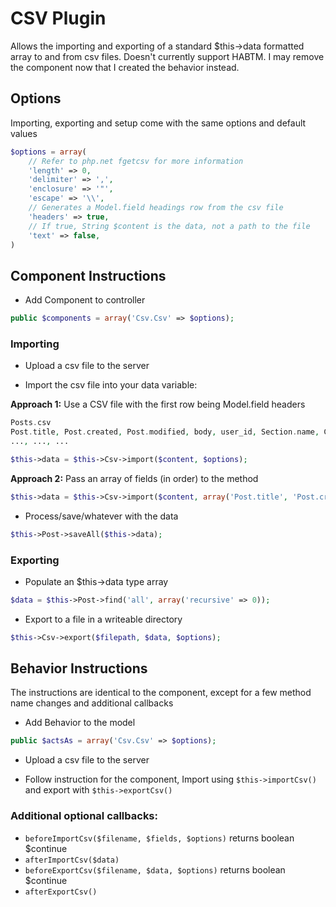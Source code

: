 # CSV Plugin

Allows the importing and exporting of a standard $this->data formatted array to and from csv files.
Doesn't currently support HABTM. I may remove the component now that I created the behavior instead.

## Options

Importing, exporting and setup come with the same options and default values

```php
$options = array(
	// Refer to php.net fgetcsv for more information
	'length' => 0,
	'delimiter' => ',',
	'enclosure' => '"',
	'escape' => '\\',
	// Generates a Model.field headings row from the csv file
	'headers' => true, 
	// If true, String $content is the data, not a path to the file
	'text' => false,
)
```

## Component Instructions

* Add Component to controller

```php
public $components = array('Csv.Csv' => $options);
```

### Importing

* Upload a csv file to the server

* Import the csv file into your data variable:

**Approach 1:** Use a CSV file with the first row being Model.field headers

```php
Posts.csv
Post.title, Post.created, Post.modified, body, user_id, Section.name, Category.0.name, Category.0.description, Category.1.name, Category.1.description
..., ..., ...
```

```php
$this->data = $this->Csv->import($content, $options);
```

**Approach 2:** Pass an array of fields (in order) to the method

```php
$this->data = $this->Csv->import($content, array('Post.title', 'Post.created', 'Post.modified', 'body', 'user_id', 'Category.0.name', 'Category.0.description', 'Category.1.name', 'Category.1.description'));
```

* Process/save/whatever with the data

```php
$this->Post->saveAll($this->data);
```

### Exporting

* Populate an $this->data type array

```php
$data = $this->Post->find('all', array('recursive' => 0));
```

* Export to a file in a writeable directory

```php
$this->Csv->export($filepath, $data, $options);
```

## Behavior Instructions

The instructions are identical to the component, except for a few method name changes and additional callbacks

* Add Behavior to the model

```php
public $actsAs = array('Csv.Csv' => $options);
```

* Upload a csv file to the server

* Follow instruction for the component, Import using `$this->importCsv()` and export with `$this->exportCsv()`

### Additional optional callbacks:

* `beforeImportCsv($filename, $fields, $options)` returns boolean $continue
* `afterImportCsv($data)`
* `beforeExportCsv($filename, $data, $options)` returns boolean $continue
* `afterExportCsv()`
